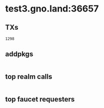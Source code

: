 # test3.gno.land:36657

## TXs
```
1298
```

## addpkgs
```
```

## top realm calls
```
```

## top faucet requesters
```
```

